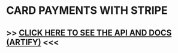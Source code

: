 # CARD PAYMENTS WITH STRIPE
## >> [CLICK HERE TO SEE THE API AND DOCS (ARTIFY)](https://docs.stripe.com/api/payment_methods) <<<

